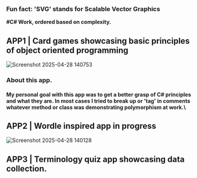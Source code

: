### Fun fact: 'SVG' stands for Scalable Vector Graphics<br/>




**#C# Work, ordered based on complexity.**
## APP1 | Card games showcasing basic principles of object oriented programming 
![Screenshot 2025-04-28 140753](https://github.com/user-attachments/assets/64712919-2d8b-41e1-8653-bea431432431) 
### **About this app.**
#### My personal goal with this app was to get a better grasp of C# principles and what they are. In most cases I tried to break up or 'tag' in comments whatever method or class was demonstrating polymorphism at work.\





## APP2 | Wordle inspired app in progress 
![Screenshot 2025-04-28 140128](https://github.com/user-attachments/assets/f4c6e271-6667-47b7-ab32-1cc74b3cbe5b)




## APP3 | Terminology quiz app showcasing data collection.
